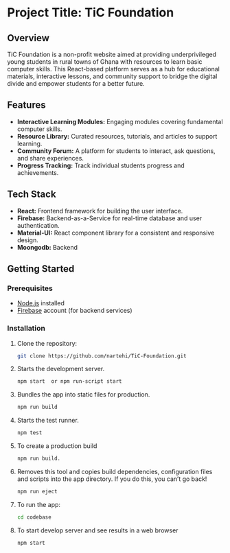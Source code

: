 # Project Title: TiC Foundation

## Overview

TiC Foundation is a non-profit website aimed at providing underprivileged young students in rural towns of Ghana with resources to learn basic computer skills. This React-based platform serves as a hub for educational materials, interactive lessons, and community support to bridge the digital divide and empower students for a better future.

## Features

- **Interactive Learning Modules:** Engaging modules covering fundamental computer skills.
- **Resource Library:** Curated resources, tutorials, and articles to support learning.
- **Community Forum:** A platform for students to interact, ask questions, and share experiences.
- **Progress Tracking:** Track individual students progress and achievements.

## Tech Stack

- **React:** Frontend framework for building the user interface.
- **Firebase:** Backend-as-a-Service for real-time database and user authentication.
- **Material-UI:** React component library for a consistent and responsive design.
- **Moongodb:** Backend 

## Getting Started

### Prerequisites

- [Node.js](https://nodejs.org/) installed
- [Firebase](https://firebase.google.com/) account (for backend services)

### Installation

1. Clone the repository:

   ```bash
   git clone https://github.com/nartehi/TiC-Foundation.git

   
2.  Starts the development server.
    ```bash
    npm start  or npm run-script start  

3. Bundles the app into static files for production.
    ```bash
    npm run build 

4. Starts the test runner.
    ```bash
    npm test
5. To create a production build
    ```bash
    npm run build.

6. Removes this tool and copies build dependencies, configuration files
    and scripts into the app directory. If you do this, you can’t go back!
    ```bash
    npm run eject

7. To run the app:
    ```bash
    cd codebase
8. To start develop server and see results in a web browser
    ```bash
    npm start


